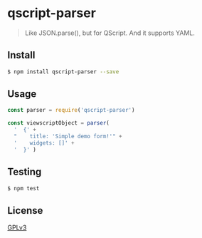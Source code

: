 # qscript-parser

> Like JSON.parse(), but for QScript. And it supports YAML.

## <a name="install"></a>Install
```bash
$ npm install qscript-parser --save
```

## <a name="usage"></a>Usage

```javascript
const parser = require('qscript-parser')

const viewscriptObject = parser(
  '  {' +
  "    title: 'Simple demo form!'" +
  '    widgets: []' +
  '  }' )

```

## <a name="test"></a>Testing

```bash
$ npm test
```

## <a name="license"></a>License
[GPLv3](https://github.com/wmfs/viewscript/blob/master/LICENSE)

